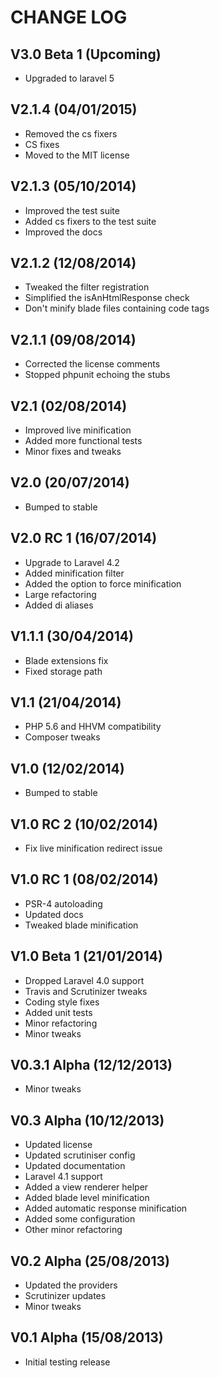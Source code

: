 CHANGE LOG
==========


## V3.0 Beta 1 (Upcoming)

* Upgraded to laravel 5


## V2.1.4 (04/01/2015)

* Removed the cs fixers
* CS fixes
* Moved to the MIT license


## V2.1.3 (05/10/2014)

* Improved the test suite
* Added cs fixers to the test suite
* Improved the docs


## V2.1.2 (12/08/2014)

* Tweaked the filter registration
* Simplified the isAnHtmlResponse check
* Don't minify blade files containing code tags


## V2.1.1 (09/08/2014)

* Corrected the license comments
* Stopped phpunit echoing the stubs


## V2.1 (02/08/2014)

* Improved live minification
* Added more functional tests
* Minor fixes and tweaks


## V2.0 (20/07/2014)

* Bumped to stable


## V2.0 RC 1 (16/07/2014)

* Upgrade to Laravel 4.2
* Added minification filter
* Added the option to force minification
* Large refactoring
* Added di aliases


## V1.1.1 (30/04/2014)

* Blade extensions fix
* Fixed storage path


## V1.1 (21/04/2014)

* PHP 5.6 and HHVM compatibility
* Composer tweaks


## V1.0 (12/02/2014)

* Bumped to stable


## V1.0 RC 2 (10/02/2014)

* Fix live minification redirect issue


## V1.0 RC 1 (08/02/2014)

* PSR-4 autoloading
* Updated docs
* Tweaked blade minification


## V1.0 Beta 1 (21/01/2014)

* Dropped Laravel 4.0 support
* Travis and Scrutinizer tweaks
* Coding style fixes
* Added unit tests
* Minor refactoring
* Minor tweaks


## V0.3.1 Alpha (12/12/2013)

* Minor tweaks


## V0.3 Alpha (10/12/2013)

* Updated license
* Updated scrutiniser config
* Updated documentation
* Laravel 4.1 support
* Added a view renderer helper
* Added blade level minification
* Added automatic response minification
* Added some configuration
* Other minor refactoring


## V0.2 Alpha (25/08/2013)

* Updated the providers
* Scrutinizer updates
* Minor tweaks


## V0.1 Alpha (15/08/2013)

* Initial testing release
